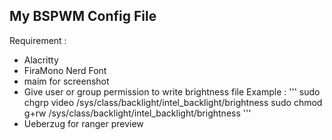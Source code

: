 ## My BSPWM Config File

Requirement : 
  - Alacritty
  - FiraMono Nerd Font
  - maim for screenshot
  - Give user or group permission to write brightness file
    Example : 
    '''
    sudo chgrp video /sys/class/backlight/intel_backlight/brightness
    sudo chmod g+rw /sys/class/backlight/intel_backlight/brightness    '''
  - Ueberzug for ranger preview
